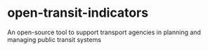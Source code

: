 open-transit-indicators
=======================

An open-source tool to support transport agencies in planning and managing public transit systems
